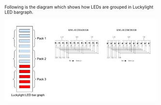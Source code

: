 Following is the diagram which shows how LEDs are grouped in Luckylight LED bargraph.

![Alt text](MultiplexingTutorial1.jpg?raw=true)  
